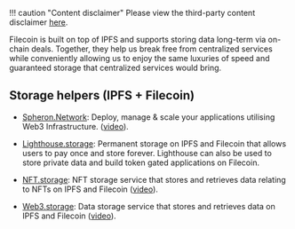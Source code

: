 !!! caution "Content disclaimer"
    Please view the third-party content disclaimer [here](https://github.com/0xPolygon/polygon-docs/blob/main/CONTENT_DISCLAIMER.md).

Filecoin is built on top of IPFS and supports storing data long-term via on-chain deals. Together, they help us break free from centralized services while conveniently allowing us to enjoy the same luxuries of speed and guaranteed storage that centralized services would bring.

## Storage helpers (IPFS + Filecoin)

- [Spheron.Network](https://spheron.network/): Deploy, manage & scale your applications utilising Web3 Infrastructure. ([video](https://youtu.be/cxMFpU6q7XI?si=ZCcIH1Segmsly0qE)).

- [Lighthouse.storage](https://lighthouse.storage/): Permanent storage on IPFS and Filecoin that allows users to pay once and store forever. Lighthouse can also be used to store private data and build token gated applications on Filecoin.

- [NFT.storage](https://nft.storage): NFT storage service that stores and retrieves data relating to NFTs on IPFS and Filecoin ([video](https://youtu.be/Ckb4RRJo-W0)).

- [Web3.storage](https://web3.storage): Data storage service that stores and retrieves data on IPFS and Filecoin ([video](https://youtu.be/lPEqg6oL3Nk)).
